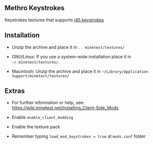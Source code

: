 ## Methro Keystrokes

Keystrokes textures that supports [j45 keystrokes](https://github.com/Minetest-j45/keystrokes)

## Installation

- Unzip the archive and place it in `.. minetest/textures/`

- GNU/Linux: If you use a system-wide installation place it in `~/.minetest/textures/`.

- Macintosh: Unzip the archive and place it in `~/Library/Application Support/minetest/textures/`

## Extras

- For further information or help, see: <https://wiki.minetest.net/Installing_Client-Side_Mods>

- Enable `enable_client_modding`

- Enable the texture pack

- Remember typing `load_mod_keystrokes = true` at `mods.conf` folder
